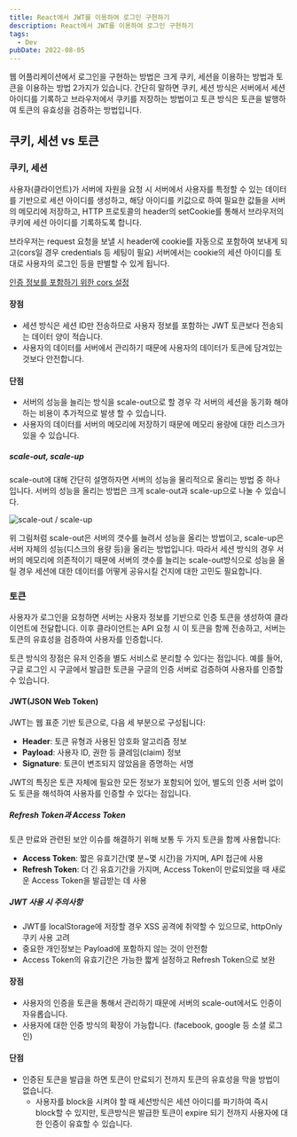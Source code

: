 ```yaml
---
title: React에서 JWT를 이용하여 로그인 구현하기
description: React에서 JWT를 이용하여 로그인 구현하기
tags:
  - Dev
pubDate: 2022-08-05
---
```


웹 어플리케이션에서 로그인을 구현하는 방법은 크게 쿠키, 세션을 이용하는 방법과 토큰을 이용하는 방법 2가지가 있습니다. 간단히 말하면 쿠키, 세션 방식은 서버에서 세션아이디를 기록하고 브라우저에서 쿠키를 저장하는 방법이고 토큰 방식은 토큰을 발행하여 토큰의 유효성을 검증하는 방법입니다.

## 쿠키, 세션 vs 토큰

### 쿠키, 세션

사용자(클라이언트)가 서버에 자원을 요청 시 서버에서 사용자를 특정할 수 있는 데이터를 기반으로 세션 아이디를 생성하고, 해당 아이디를 키값으로 하여 필요한 값들을 서버의 메모리에 저장하고, HTTP 프로토콜의 header의 setCookie를 통해서 브라우저의 쿠키에 세션 아이디를 기록하도록 합니다.

브라우저는 request 요청을 보낼 시 header에 cookie를 자동으로 포함하여 보내게 되고(cors일 경우 credentials 등 세팅이 필요) 서버에서는 cookie의 세션 아이디를 토대로 사용자의 로그인 등을 판별할 수 있게 됩니다.

[인증 정보를 포함하기 위한 cors 설정](https://developer.mozilla.org/ko/docs/Web/HTTP/Guides/CORS#%EC%9D%B8%EC%A6%9D%EC%A0%95%EB%B3%B4%EB%A5%BC_%ED%8F%AC%ED%95%A8%ED%95%9C_%EC%9A%94%EC%B2%AD)

#### 장점

- 세션 방식은 세션 ID만 전송하므로 사용자 정보를 포함하는 JWT 토큰보다 전송되는 데이터 양이 적습니다.
- 사용자의 데이터를 서버에서 관리하기 때문에 사용자의 데이터가 토큰에 담겨있는 것보다 안전합니다.

#### 단점

- 서버의 성능을 늘리는 방식을 scale-out으로 할 경우 각 서버의 세션을 동기화 해야하는 비용이 추가적으로 발생 할 수 있습니다.
- 사용자의 데이터를 서버의 메모리에 저장하기 때문에 메모리 용량에 대한 리스크가 있을 수 있습니다.

##### scale-out, scale-up

scale-out에 대해 간단히 설명하자면 서버의 성능을 물리적으로 올리는 방법 중 하나 입니다. 서버의 성능을 올리는 방법은 크게 scale-out과 scale-up으로 나눌 수 있습니다.

<img src="/images/scale.png" alt="scale-out / scale-up">

위 그림처럼 scale-out은 서버의 갯수를 늘려서 성능을 올리는 방법이고, scale-up은 서버 자체의 성능(디스크의 용량 등)을 올리는 방법입니다. 따라서 세션 방식의 경우 서버의 메모리에 의존적이기 때문에 서버의 갯수를 늘리는 scale-out방식으로 성능을 올릴 경우 세션에 대한 데이터를 어떻게 공유시킬 건지에 대한 고민도 필요합니다.

### 토큰

사용자가 로그인을 요청하면 서버는 사용자 정보를 기반으로 인증 토큰을 생성하여 클라이언트에 전달합니다. 이후 클라이언트는 API 요청 시 이 토큰을 함께 전송하고, 서버는 토큰의 유효성을 검증하여 사용자를 인증합니다.

토큰 방식의 장점은 유저 인증을 별도 서비스로 분리할 수 있다는 점입니다. 예를 들어, 구글 로그인 시 구글에서 발급한 토큰을 구글의 인증 서버로 검증하여 사용자를 인증할 수 있습니다.

#### JWT(JSON Web Token)

JWT는 웹 표준 기반 토큰으로, 다음 세 부분으로 구성됩니다:

- **Header**: 토큰 유형과 사용된 암호화 알고리즘 정보
- **Payload**: 사용자 ID, 권한 등 클레임(claim) 정보
- **Signature**: 토큰이 변조되지 않았음을 증명하는 서명

JWT의 특징은 토큰 자체에 필요한 모든 정보가 포함되어 있어, 별도의 인증 서버 없이도 토큰을 해석하여 사용자를 인증할 수 있다는 점입니다.

##### Refresh Token과 Access Token

토큰 만료와 관련된 보안 이슈를 해결하기 위해 보통 두 가지 토큰을 함께 사용합니다:

- **Access Token**: 짧은 유효기간(몇 분~몇 시간)을 가지며, API 접근에 사용
- **Refresh Token**: 더 긴 유효기간을 가지며, Access Token이 만료되었을 때 새로운 Access Token을 발급받는 데 사용

##### JWT 사용 시 주의사항

- JWT를 localStorage에 저장할 경우 XSS 공격에 취약할 수 있으므로, httpOnly 쿠키 사용 고려
- 중요한 개인정보는 Payload에 포함하지 않는 것이 안전함
- Access Token의 유효기간은 가능한 짧게 설정하고 Refresh Token으로 보완

#### 장점

- 사용자의 인증을 토큰을 통해서 관리하기 때문에 서버의 scale-out에서도 인증이 자유롭습니다.
- 사용자에 대한 인증 방식의 확장이 가능합니다. (facebook, google 등 소셜 로그인)

#### 단점

- 인증된 토큰을 발급을 하면 토큰이 만료되기 전까지 토큰의 유효성을 막을 방법이 없습니다.
  - 사용자를 block을 시켜야 할 때 세션방식은 세션 아이디를 파기하여 즉시 block할 수 있지만, 토큰방식은 발급한 토큰이 expire 되기 전까지 사용자에 대한 인증이 유효할 수 있습니다.
